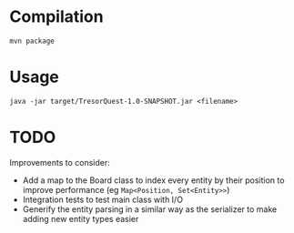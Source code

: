 # Compilation

```
mvn package
```

# Usage
```
java -jar target/TresorQuest-1.0-SNAPSHOT.jar <filename>
```

# TODO
Improvements to consider:
- Add a map to the Board class to index every entity by their position to improve performance (eg `Map<Position, Set<Entity>>`)
- Integration tests to test main class with I/O
- Generify the entity parsing in a similar way as the serializer to make adding new entity types easier